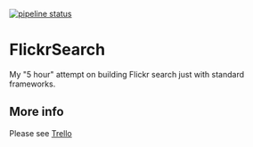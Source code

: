 [![pipeline status](https://gitlab.com/grigorye/FlickrSearch/badges/master/pipeline.svg)](https://gitlab.com/grigorye/FlickrSearch/commits/master)


# FlickrSearch

My "5 hour" attempt on building Flickr search just with standard frameworks. 

## More info

Please see [Trello](https://trello.com/b/z1LPHUsV)
